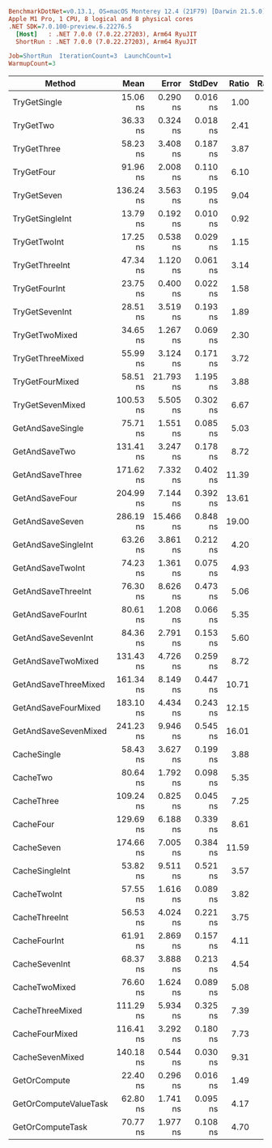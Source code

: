 ``` ini

BenchmarkDotNet=v0.13.1, OS=macOS Monterey 12.4 (21F79) [Darwin 21.5.0]
Apple M1 Pro, 1 CPU, 8 logical and 8 physical cores
.NET SDK=7.0.100-preview.6.22276.5
  [Host]   : .NET 7.0.0 (7.0.22.27203), Arm64 RyuJIT
  ShortRun : .NET 7.0.0 (7.0.22.27203), Arm64 RyuJIT

Job=ShortRun  IterationCount=3  LaunchCount=1  
WarmupCount=3  

```
|                Method |      Mean |     Error |   StdDev | Ratio | RatioSD |  Gen 0 | Allocated |
|---------------------- |----------:|----------:|---------:|------:|--------:|-------:|----------:|
|          TryGetSingle |  15.06 ns |  0.290 ns | 0.016 ns |  1.00 |    0.00 |      - |         - |
|             TryGetTwo |  36.33 ns |  0.324 ns | 0.018 ns |  2.41 |    0.00 |      - |         - |
|           TryGetThree |  58.23 ns |  3.408 ns | 0.187 ns |  3.87 |    0.01 |      - |         - |
|            TryGetFour |  91.96 ns |  2.008 ns | 0.110 ns |  6.10 |    0.01 |      - |         - |
|           TryGetSeven | 136.24 ns |  3.563 ns | 0.195 ns |  9.04 |    0.02 |      - |         - |
|       TryGetSingleInt |  13.79 ns |  0.192 ns | 0.010 ns |  0.92 |    0.00 |      - |         - |
|          TryGetTwoInt |  17.25 ns |  0.538 ns | 0.029 ns |  1.15 |    0.00 |      - |         - |
|        TryGetThreeInt |  47.34 ns |  1.120 ns | 0.061 ns |  3.14 |    0.00 |      - |         - |
|         TryGetFourInt |  23.75 ns |  0.400 ns | 0.022 ns |  1.58 |    0.00 |      - |         - |
|        TryGetSevenInt |  28.51 ns |  3.519 ns | 0.193 ns |  1.89 |    0.01 |      - |         - |
|        TryGetTwoMixed |  34.65 ns |  1.267 ns | 0.069 ns |  2.30 |    0.01 |      - |         - |
|      TryGetThreeMixed |  55.99 ns |  3.124 ns | 0.171 ns |  3.72 |    0.01 |      - |         - |
|       TryGetFourMixed |  58.51 ns | 21.793 ns | 1.195 ns |  3.88 |    0.08 |      - |         - |
|      TryGetSevenMixed | 100.53 ns |  5.505 ns | 0.302 ns |  6.67 |    0.02 |      - |         - |
|      GetAndSaveSingle |  75.71 ns |  1.551 ns | 0.085 ns |  5.03 |    0.01 | 0.0063 |      40 B |
|         GetAndSaveTwo | 131.41 ns |  3.247 ns | 0.178 ns |  8.72 |    0.01 | 0.0062 |      40 B |
|       GetAndSaveThree | 171.62 ns |  7.332 ns | 0.402 ns | 11.39 |    0.04 | 0.0062 |      40 B |
|        GetAndSaveFour | 204.99 ns |  7.144 ns | 0.392 ns | 13.61 |    0.01 | 0.0062 |      40 B |
|       GetAndSaveSeven | 286.19 ns | 15.466 ns | 0.848 ns | 19.00 |    0.05 | 0.0062 |      40 B |
|   GetAndSaveSingleInt |  63.26 ns |  3.861 ns | 0.212 ns |  4.20 |    0.01 | 0.0063 |      40 B |
|      GetAndSaveTwoInt |  74.23 ns |  1.361 ns | 0.075 ns |  4.93 |    0.01 | 0.0063 |      40 B |
|    GetAndSaveThreeInt |  76.30 ns |  8.626 ns | 0.473 ns |  5.06 |    0.04 | 0.0063 |      40 B |
|     GetAndSaveFourInt |  80.61 ns |  1.208 ns | 0.066 ns |  5.35 |    0.01 | 0.0063 |      40 B |
|    GetAndSaveSevenInt |  84.36 ns |  2.791 ns | 0.153 ns |  5.60 |    0.02 | 0.0063 |      40 B |
|    GetAndSaveTwoMixed | 131.43 ns |  4.726 ns | 0.259 ns |  8.72 |    0.02 | 0.0062 |      40 B |
|  GetAndSaveThreeMixed | 161.34 ns |  8.149 ns | 0.447 ns | 10.71 |    0.03 | 0.0062 |      40 B |
|   GetAndSaveFourMixed | 183.10 ns |  4.434 ns | 0.243 ns | 12.15 |    0.01 | 0.0062 |      40 B |
|  GetAndSaveSevenMixed | 241.23 ns |  9.946 ns | 0.545 ns | 16.01 |    0.03 | 0.0062 |      40 B |
|           CacheSingle |  58.43 ns |  3.627 ns | 0.199 ns |  3.88 |    0.02 | 0.0063 |      40 B |
|              CacheTwo |  80.64 ns |  1.792 ns | 0.098 ns |  5.35 |    0.01 | 0.0063 |      40 B |
|            CacheThree | 109.24 ns |  0.825 ns | 0.045 ns |  7.25 |    0.01 | 0.0063 |      40 B |
|             CacheFour | 129.69 ns |  6.188 ns | 0.339 ns |  8.61 |    0.02 | 0.0062 |      40 B |
|            CacheSeven | 174.66 ns |  7.005 ns | 0.384 ns | 11.59 |    0.02 | 0.0062 |      40 B |
|        CacheSingleInt |  53.82 ns |  9.511 ns | 0.521 ns |  3.57 |    0.04 | 0.0063 |      40 B |
|           CacheTwoInt |  57.55 ns |  1.616 ns | 0.089 ns |  3.82 |    0.01 | 0.0063 |      40 B |
|         CacheThreeInt |  56.53 ns |  4.024 ns | 0.221 ns |  3.75 |    0.02 | 0.0063 |      40 B |
|          CacheFourInt |  61.91 ns |  2.869 ns | 0.157 ns |  4.11 |    0.01 | 0.0063 |      40 B |
|         CacheSevenInt |  68.37 ns |  3.888 ns | 0.213 ns |  4.54 |    0.01 | 0.0063 |      40 B |
|         CacheTwoMixed |  76.60 ns |  1.624 ns | 0.089 ns |  5.08 |    0.01 | 0.0063 |      40 B |
|       CacheThreeMixed | 111.29 ns |  5.934 ns | 0.325 ns |  7.39 |    0.03 | 0.0063 |      40 B |
|        CacheFourMixed | 116.41 ns |  3.292 ns | 0.180 ns |  7.73 |    0.01 | 0.0063 |      40 B |
|       CacheSevenMixed | 140.18 ns |  0.544 ns | 0.030 ns |  9.31 |    0.01 | 0.0062 |      40 B |
|          GetOrCompute |  22.40 ns |  0.296 ns | 0.016 ns |  1.49 |    0.00 |      - |         - |
| GetOrComputeValueTask |  62.80 ns |  1.741 ns | 0.095 ns |  4.17 |    0.01 |      - |         - |
|      GetOrComputeTask |  70.77 ns |  1.977 ns | 0.108 ns |  4.70 |    0.00 | 0.0114 |      72 B |
